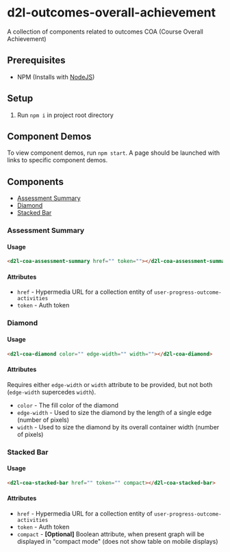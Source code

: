 # d2l-outcomes-overall-achievement

A collection of components related to outcomes COA (Course Overall Achievement)

## Prerequisites

- NPM (Installs with [NodeJS](https://nodejs.org))

## Setup

1. Run `npm i` in project root directory

## Component Demos

To view component demos, run `npm start`. A page should be launched with links to specific component demos.

## Components

- [Assessment Summary](#assessment-summary)
- [Diamond](#diamond)
- [Stacked Bar](#stacked-bar)

### Assessment Summary<a name="assessment-summary"></a>

#### Usage

```html
<d2l-coa-assessment-summary href="" token=""></d2l-coa-assessment-summary>
```

#### Attributes

- `href` - Hypermedia URL for a collection entity of `user-progress-outcome-activities`
- `token` - Auth token

### Diamond<a name="diamond"></a>

#### Usage

```html
<d2l-coa-diamond color="" edge-width="" width=""></d2l-coa-diamond>
```

#### Attributes

Requires either `edge-width` or `width` attribute to be provided, but not both (`edge-width` supercedes `width`).

- `color` - The fill color of the diamond
- `edge-width` - Used to size the diamond by the length of a single edge (number of pixels)
- `width` - Used to size the diamond by its overall container width (number of pixels)

### Stacked Bar<a name="stacked-bar"></a>

#### Usage

```html
<d2l-coa-stacked-bar href="" token="" compact></d2l-coa-stacked-bar>
```

#### Attributes

- `href` - Hypermedia URL for a collection entity of `user-progress-outcome-activities`
- `token` - Auth token
- `compact` - **[Optional]** Boolean attribute, when present graph will be displayed in "compact mode" (does not show table on mobile displays)
